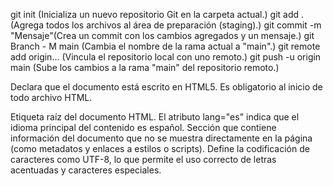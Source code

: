 git init (Inicializa un nuevo repositorio Git en la carpeta actual.) git add . (Agrega todos los archivos al área de preparación (staging).) git commit \-m "Mensaje"(Crea un commit con los cambios agregados y un mensaje.) git Branch \- M main (Cambia el nombre de la rama actual a "main".) git remote add origin… (Vincula el repositorio local con uno remoto.) git push \-u origin main (Sube los cambios a la rama "main" del repositorio remoto.)

<!DOCTYPE html>
Declara que el documento está escrito en HTML5. Es obligatorio al inicio de todo archivo HTML.

<html lang="es">
Etiqueta raíz del documento HTML. El atributo lang="es" indica que el idioma principal del contenido es español.

<head>
Sección que contiene información del documento que no se muestra directamente en la página (como metadatos y enlaces a estilos o scripts).

<meta charset="UTF-8">
Define la codificación de caracteres como UTF-8, lo que permite el uso correcto de letras acentuadas y caracteres especiales.

<title>
Define el título que aparecerá en la pestaña del navegador.

<style>
Contiene reglas CSS. En este caso, se usa para aplicar la fuente Arial al texto. Aunque se pidió sin estilos decorativos, esta sección es necesaria para cambiar la fuente.

<body>
Contiene todo el contenido visible de la página web.

<h1>
Encabezado principal del documento. Se utiliza una sola vez por página para representar el título más importante.

<h2>
Encabezados secundarios. Se usan para dividir secciones dentro del contenido, en este caso, cada boxeador.

<p>
Define un párrafo de texto. Se usa para describir a cada boxeador y también para el texto del pie de página.

# Proyecto Web Simple

## Estilos aplicados

- Se ha añadido un archivo `styles.css` enlazado al HTML.
- Cambia el fondo del cuerpo (`body`) a gris claro.
- Títulos centrados y en color oscuro.

## Funcionalidades añadidas

- Un script en `script.js` que muestra un mensaje al cargar la página.
- Un botón que, al hacer clic, cambia el color de fondo de la página.
# Proyecto Web Simple

## Estilos aplicados

- `styles.css` define un fondo gris claro y tipografía básica.
- Los títulos están centrados y usan un color oscuro.
- Se ha añadido **responsividad** para pantallas pequeñas (`max-width: 768px`):
  - Fondo blanco para mejor contraste.
  - El título se reduce y se alinea a la izquierda.
  - El botón se expande a ancho completo y mejora su legibilidad.

## Funcionalidades añadidas

- Al cargar la página, se muestra un mensaje emergente.
- Hay un botón que cambia el color de fondo al hacer clic.
